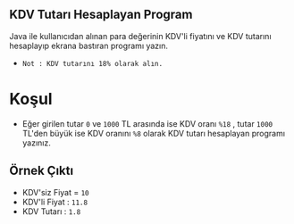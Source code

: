 ## KDV Tutarı Hesaplayan Program

Java ile kullanıcıdan alınan para değerinin KDV'li fiyatını ve KDV tutarını hesaplayıp ekrana bastıran programı yazın.
- `Not : KDV tutarını 18% olarak alın.`

# Koşul
- Eğer girilen tutar `0` ve `1000` TL arasında ise KDV oranı `%18` , tutar `1000` TL'den büyük ise KDV oranını `%8` olarak KDV tutarı hesaplayan programı yazınız.

## Örnek Çıktı

- KDV'siz Fiyat = `10`
- KDV'li Fiyat : `11.8`
- KDV Tutarı : `1.8`

 